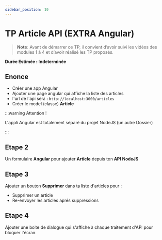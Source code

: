```yaml
---
sidebar_position: 10
---
```


# TP Article API (EXTRA Angular)

> **Note:** Avant de démarrer ce TP, il convient d’avoir suivi les vidéos des modules 1 à 4 et d’avoir réalisé les TP proposés.

**Durée Estimée : Indeterminée**

## Enonce

- Créer une app Angular
- Ajouter une page angular qui affiche la liste des articles
- l'url de l'api sera : `http://localhost:3000/articles`
- Créer le model (classe) **Article**

:::warning Attention !

L'appli Angular est totalement séparé du projet NodeJS (un autre Dossier)

:::

## Etape 2

Un formulaire **Angular** pour ajouter **Article** depuis ton **API NodeJS**

## Etape 3

Ajouter un bouton **Supprimer** dans ta liste d'articles pour :
- Supprimer un article
- Re-envoyer les articles aprés suppressions


## Etape 4

Ajouter une boite de dialogue qui s'affiche à chaque traitement d'API pour bloquer l'écran
